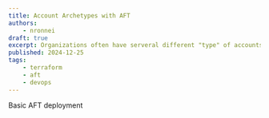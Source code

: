 ```yaml
---
title: Account Archetypes with AFT
authors:
    - nronnei
draft: true
excerpt: Organizations often have serveral different "type" of accounts that they need. We can use AFT to template those types and efficiently vend them on demand.
published: 2024-12-25
tags:
    - terraform
    - aft
    - devops
---
```

Basic AFT deployment